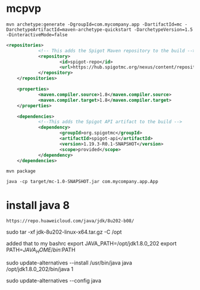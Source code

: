 # mcpvp

`mvn archetype:generate -DgroupId=com.mycompany.app -DartifactId=mc -DarchetypeArtifactId=maven-archetype-quickstart -DarchetypeVersion=1.5 -DinteractiveMode=false`

```XML
<repositories>
            <!-- This adds the Spigot Maven repository to the build -->
            <repository>
                    <id>spigot-repo</id>
                    <url>https://hub.spigotmc.org/nexus/content/repositories/snapshots/</url>
            </repository>
    </repositories>

    <properties>
            <maven.compiler.source>1.8</maven.compiler.source>
            <maven.compiler.target>1.8</maven.compiler.target>
    </properties>

    <dependencies>
            <!--This adds the Spigot API artifact to the build -->
            <dependency>
                    <groupId>org.spigotmc</groupId>
                    <artifactId>spigot-api</artifactId>
                    <version>1.19.3-R0.1-SNAPSHOT</version>
                    <scope>provided</scope>
            </dependency>
    </dependencies>
```

`mvn package`

`java -cp target/mc-1.0-SNAPSHOT.jar com.mycompany.app.App`



# install java 8
`https://repo.huaweicloud.com/java/jdk/8u202-b08/`

sudo tar -xf jdk-8u202-linux-x64.tar.gz -C /opt

added that to my bashrc
export JAVA_PATH=/opt/jdk1.8.0_202
export PATH=$JAVA_HOME/bin:$PATH

sudo update-alternatives --install /usr/bin/java java /opt/jdk1.8.0_202/bin/java 1

sudo update-alternatives --config java
